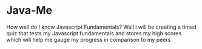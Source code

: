 # Java-Me
How well do I know Javascript Fundamentals? Well i will be creating a timed quiz that tests my Javascript fundamentals and stores my high scores which will help me gauge my progress in comparison to my peers

